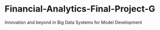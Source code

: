 # Financial-Analytics-Final-Project-G
Innovation and beyond in Big Data Systems for Model Development
